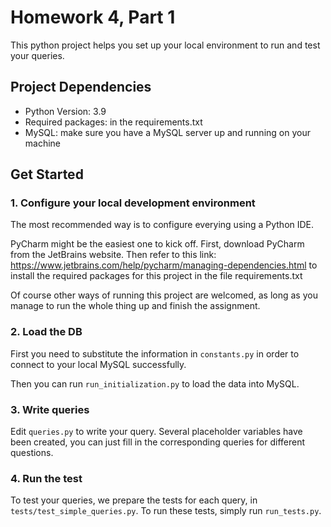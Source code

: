 # Homework 4, Part 1

This python project helps you set up your local environment to run and test your queries.

## Project Dependencies
- Python Version: 3.9
- Required packages: in the requirements.txt
- MySQL: make sure you have a MySQL server up and running on your machine

## Get Started

### 1. Configure your local development environment
The most recommended way is to configure everying using a Python IDE. 

PyCharm might be the easiest one to kick off. 
First, download PyCharm from the JetBrains website. 
Then refer to this link: https://www.jetbrains.com/help/pycharm/managing-dependencies.html to install the required packages for this project in the file requirements.txt

Of course other ways of running this project are welcomed, as long as you manage to run the whole thing up and finish the assignment.

### 2. Load the DB

First you need to substitute the information in `constants.py` in order to connect to your local MySQL successfully.

Then you can run `run_initialization.py` to load the data into MySQL.

### 3. Write queries

Edit `queries.py` to write your query. Several placeholder variables have been created, you can just fill in the corresponding queries for different questions.

### 4. Run the test

To test your queries, we prepare the tests for each query, in `tests/test_simple_queries.py`. To run these tests, simply run `run_tests.py`.

